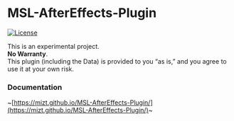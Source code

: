 # MSL-AfterEffects-Plugin

[![License](https://img.shields.io/badge/License-BSD%203--Clause-blue.svg)](https://opensource.org/licenses/BSD-3-Clause)

This is an experimental project.  
**No Warranty**.  
This plugin (including the Data) is provided to you “as is,” and you agree to use it at your own risk.

### Documentation

~[https://mizt.github.io/MSL-AfterEffects-Plugin/](https://mizt.github.io/MSL-AfterEffects-Plugin/)~
